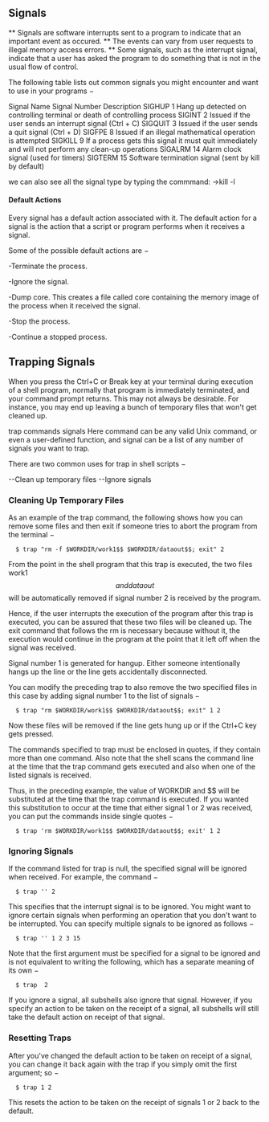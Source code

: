 ## Signals 
** Signals are software interrupts sent to a program to indicate that an important event as occured.
** The events can vary from user requests to illegal memory access errors.
** Some signals, such as the interrupt signal, indicate that a user has asked the program to do something that is not in the usual flow of control.

The following table lists out common signals you might encounter and want to use in your programs −

Signal Name	Signal Number	Description
SIGHUP	        1	        Hang up detected on controlling terminal or death of controlling process
SIGINT	        2	        Issued if the user sends an interrupt signal (Ctrl + C)
SIGQUIT	        3	        Issued if the user sends a quit signal (Ctrl + D)
SIGFPE	        8	        Issued if an illegal mathematical operation is attempted
SIGKILL	        9	        If a process gets this signal it must quit immediately and will not perform any clean-up operations
SIGALRM	        14	      Alarm clock signal (used for timers)
SIGTERM	        15	      Software termination signal (sent by kill by default)

we can also see all the signal type by typing the commmand: ->kill -l

#### Default Actions
Every signal has a default action associated with it. The default action for a signal is the action that a script or program performs when it receives a signal.

Some of the possible default actions are −

-Terminate the process.

-Ignore the signal.

-Dump core. This creates a file called core containing the memory image of the process when it received the signal.

-Stop the process.

-Continue a stopped process.

## Trapping Signals
When you press the Ctrl+C or Break key at your terminal during execution of a shell program, normally that program is immediately terminated, and your command prompt returns. 
This may not always be desirable. For instance, you may end up leaving a bunch of temporary files that won't get cleaned up.

trap commands signals
Here command can be any valid Unix command, or even a user-defined function, and signal can be a list of any number of signals you want to trap.

There are two common uses for trap in shell scripts −

--Clean up temporary files
--Ignore signals

### Cleaning Up Temporary Files

As an example of the trap command, the following shows how you can remove some files and then exit if someone tries to abort the program from the terminal −

      $ trap "rm -f $WORKDIR/work1$$ $WORKDIR/dataout$$; exit" 2
From the point in the shell program that this trap is executed, the two files work1$$ and dataout$$ will be automatically removed if signal number 2 is received by the program.

Hence, if the user interrupts the execution of the program after this trap is executed, you can be assured that these two files will be cleaned up. The exit command that follows the rm is necessary because without it, the execution would continue in the program at the point that it left off when the signal was received.

Signal number 1 is generated for hangup. Either someone intentionally hangs up the line or the line gets accidentally disconnected.

You can modify the preceding trap to also remove the two specified files in this case by adding signal number 1 to the list of signals −

      $ trap "rm $WORKDIR/work1$$ $WORKDIR/dataout$$; exit" 1 2
Now these files will be removed if the line gets hung up or if the Ctrl+C key gets pressed.

The commands specified to trap must be enclosed in quotes, if they contain more than one command. Also note that the shell scans the command line at the time that the trap command gets executed and also when one of the listed signals is received.

Thus, in the preceding example, the value of WORKDIR and $$ will be substituted at the time that the trap command is executed. If you wanted this substitution to occur at the time that either signal 1 or 2 was received, you can put the commands inside single quotes −

      $ trap 'rm $WORKDIR/work1$$ $WORKDIR/dataout$$; exit' 1 2

### Ignoring Signals
If the command listed for trap is null, the specified signal will be ignored when received. For example, the command −

      $ trap '' 2
This specifies that the interrupt signal is to be ignored. You might want to ignore certain signals when performing an operation that you don't want to be interrupted. You can specify multiple signals to be ignored as follows −

      $ trap '' 1 2 3 15
Note that the first argument must be specified for a signal to be ignored and is not equivalent to writing the following, which has a separate meaning of its own −

      $ trap  2
If you ignore a signal, all subshells also ignore that signal. However, if you specify an action to be taken on the receipt of a signal, all subshells will still take the default action on receipt of that signal.

### Resetting Traps
After you've changed the default action to be taken on receipt of a signal, you can change it back again with the trap if you simply omit the first argument; so −

      $ trap 1 2
This resets the action to be taken on the receipt of signals 1 or 2 back to the default.



